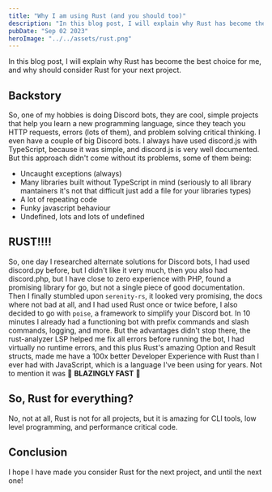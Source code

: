 ```yaml
---
title: "Why I am using Rust (and you should too)"
description: "In this blog post, I will explain why Rust has become the best choice for me, and why should consider Rust for your next project"
pubDate: "Sep 02 2023"
heroImage: "../../assets/rust.png"
---
```


In this blog post, I will explain why Rust has become the best choice for me, and why should consider Rust for your next project.

## Backstory

So, one of my hobbies is doing Discord bots, they are cool, simple projects that help you learn a new programming language, since they teach you HTTP requests, errors (lots of them), and problem solving critical thinking. I even have a couple of big Discord bots. I always have used discord.js with TypeScript, because it was simple, and discord.js is very well documented. But this approach didn't come without its problems, some of them being:

- Uncaught exceptions (always)
- Many libraries built without TypeScript in mind (seriously to all library mantainers it's not that difficult just add a file for your libraries types)
- A lot of repeating code
- Funky javascript behaviour
- Undefined, lots and lots of undefined

## RUST!!!!

So, one day I researched alternate solutions for Discord bots, I had used discord.py before, but I didn't like it very much, then you also had discord.php, but I have close to zero experience with PHP, found a promising library for go, but not a single piece of good documentation. Then I finally stumbled upon `serenity-rs`, it looked very promising, the docs where not bad at all, and I had used Rust once or twice before, I also decided to go with `poise`, a framework to simplify your Discord bot. In 10 minutes I already had a functioning bot with prefix commands and slash commands, logging, and more. But the advantages didn't stop there, the rust-analyzer LSP helped me fix all errors before running the bot, I had virtually no runtime errors, and this plus Rust's amazing Option and Result structs, made me have a 100x better Developer Experience with Rust than I ever had with JavaScript, which is a language I've been using for years. Not to mention it was 🚀 **BLAZINGLY FAST** 🚀

## So, Rust for everything?

No, not at all, Rust is not for all projects, but it is amazing for CLI tools, low level programming, and performance critical code.

## Conclusion

I hope I have made you consider Rust for the next project, and until the next one!
